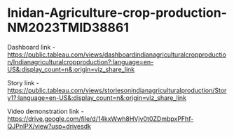 # Inidan-Agriculture-crop-production-NM2023TMID38861

Dashboard link - https://public.tableau.com/views/dashboardindianagriculturalcropproduction/Indianagriculturalcropproduction?:language=en-US&:display_count=n&:origin=viz_share_link

Story link - https://public.tableau.com/views/storiesonindianagriculturalproduction/Story1?:language=en-US&:display_count=n&:origin=viz_share_link

Video demonstration link - https://drive.google.com/file/d/14kxWwh8HVjy0t0ZDmbpxPFhf-QJPnlPX/view?usp=drivesdk
